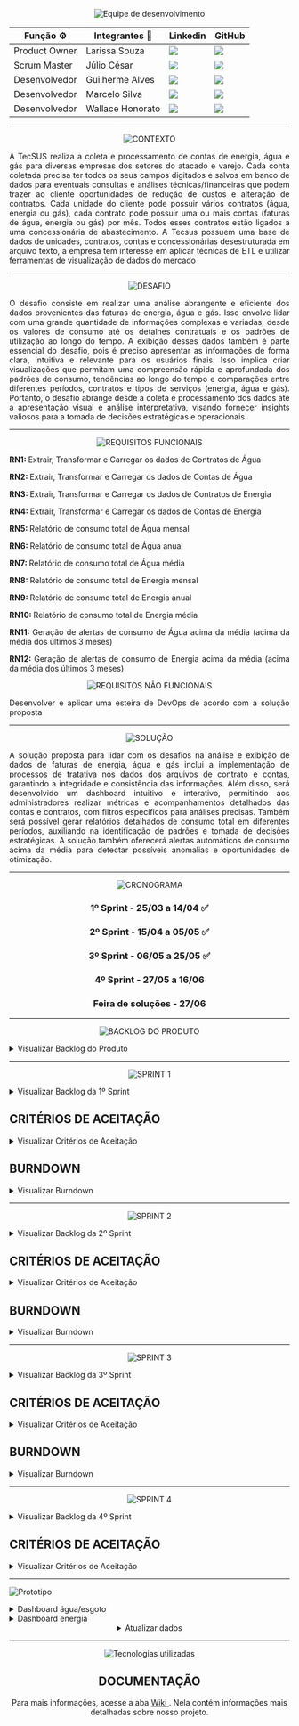 
<div align="center">

![Equipe de desenvolvimento](https://github.com/B1nary-Devs/Tecsus/assets/102266928/07b39874-26ec-473c-92e8-5911c18c51d7)

| Função :gear:| Integrantes :bust_in_silhouette: | Linkedin | GitHub 
| ---   | ---  | ---  | ---    |
| Product Owner |  Larissa Souza| <a href="https://www.linkedin.com/in/larissatsouza/" target="_blank"><img src="https://img.shields.io/badge/-LinkedIn-%230077B5?style=for-the-badge&logo=linkedin&logoColor=white" target="_blank"></a> | <a href="https://github.com/larissasouz" target="_blank"><img src="https://img.shields.io/badge/GitHub-100000?style=for-the-badge&logo=github&logoColor=white"></a>  |
| Scrum Master  |  Júlio César | <a href="https://www.linkedin.com/in/juliocesar2811/" target="_blank"><img src="https://img.shields.io/badge/-LinkedIn-%230077B5?style=for-the-badge&logo=linkedin&logoColor=white" target="_blank"></a> | <a href="https://github.com/juliocesar1316" target="_blank"><img src="https://img.shields.io/badge/GitHub-100000?style=for-the-badge&logo=github&logoColor=white"></a> |
| Desenvolvedor| Guilherme Alves| <a href="https://www.linkedin.com/in/guilhermealvesnas/" target="_blank"><img src="https://img.shields.io/badge/-LinkedIn-%230077B5?style=for-the-badge&logo=linkedin&logoColor=white" target="_blank"></a> | <a href="https://github.com/GuiAlvesdev" target="_blank"><img src="https://img.shields.io/badge/GitHub-100000?style=for-the-badge&logo=github&logoColor=white"></a>  |
| Desenvolvedor| Marcelo Silva| <a href="https://www.linkedin.com/in/marcelo-silva7" target="_blank"><img src="https://img.shields.io/badge/-LinkedIn-%230077B5?style=for-the-badge&logo=linkedin&logoColor=white" target="_blank"></a> | <a href="https://github.com/marcelosilva7" target="_blank"><img src="https://img.shields.io/badge/GitHub-100000?style=for-the-badge&logo=github&logoColor=white"></a>  |
| Desenvolvedor |  Wallace Honorato| <a href="https://www.linkedin.com/in/wallace-honorato-b15a3b1a2/" target="_blank"><img src="https://img.shields.io/badge/-LinkedIn-%230077B5?style=for-the-badge&logo=linkedin&logoColor=white" target="_blank"></a> | <a href="https://github.com/WallaceHS20" target="_blank"><img src="https://img.shields.io/badge/GitHub-100000?style=for-the-badge&logo=github&logoColor=white"></a>  |

-----

![CONTEXTO](https://github.com/B1nary-Devs/Tecsus/assets/102266928/ec479e7b-5587-44d1-b7ff-fa9aeecaf3e4)

<div align="justify">
  
A TecSUS realiza a coleta e processamento de contas de energia, água e gás para diversas empresas dos setores do atacado e varejo. Cada conta coletada precisa ter todos os seus campos digitados e salvos em banco de dados para eventuais consultas e análises técnicas/financeiras que podem trazer ao cliente oportunidades de redução de custos e alteração de contratos.
Cada unidade do cliente pode possuir vários contratos (água, energia ou gás), cada contrato pode possuir uma ou mais contas (faturas de água, energia ou gás) por mês. Todos esses contratos estão ligados a uma concessionária de abastecimento. A Tecsus possuem uma base de dados de unidades, contratos, contas e concessionárias desestruturada em arquivo texto, a empresa tem interesse em aplicar técnicas de ETL e utilizar ferramentas de visualização de dados do mercado

</div>

-----

![DESAFIO](https://github.com/B1nary-Devs/Tecsus/assets/102266928/153da98a-6c9e-42cb-9662-11bc4dd22d88)

<div align="justify">

O desafio consiste em realizar uma análise abrangente e eficiente dos dados provenientes das faturas de energia, água e gás. Isso envolve lidar com uma grande quantidade de informações complexas e variadas, desde os valores de consumo até os detalhes contratuais e os padrões de utilização ao longo do tempo.
A exibição desses dados também é parte essencial do desafio, pois é preciso apresentar as informações de forma clara, intuitiva e relevante para os usuários finais. Isso implica criar visualizações que permitam uma compreensão rápida e aprofundada dos padrões de consumo, tendências ao longo do tempo e comparações entre diferentes períodos, contratos e tipos de serviços (energia, água e gás).
Portanto, o desafio abrange desde a coleta e processamento dos dados até a apresentação visual e análise interpretativa, visando fornecer insights valiosos para a tomada de decisões estratégicas e operacionais.

</div>

-----

![REQUISITOS FUNCIONAIS](https://github.com/B1nary-Devs/Tecsus/assets/102266928/d414cc02-a71f-4eb3-b949-4a14fece3bb2)

<div align="justify">
   
<b> RN1: </b> Extrair, Transformar e Carregar os dados de Contratos de Água
   
<b> RN2: </b> Extrair, Transformar e Carregar os dados de Contas de Água
   
<b> RN3: </b> Extrair, Transformar e Carregar os dados de Contratos de Energia
   
<b> RN4: </b>  Extrair, Transformar e Carregar os dados de Contas de Energia

<b> RN5: </b>  Relatório de consumo total de Água mensal
  
<b> RN6: </b> Relatório de consumo total de Água anual
   
<b> RN7: </b>  Relatório de consumo total de Água média

<b> RN8: </b>  Relatório de consumo total de Energia mensal

<b> RN9: </b>  Relatório de consumo total de Energia anual

<b> RN10: </b> Relatório de consumo total de Energia média

<b> RN11: </b>  Geração de alertas de consumo de Água acima da média (acima da média dos últimos 3 meses)

<b> RN12: </b> Geração de alertas de consumo de Energia acima da média (acima da média dos últimos 3 meses)

</div>

![REQUISITOS NÃO FUNCIONAIS](https://github.com/B1nary-Devs/Tecsus/assets/102266928/77d15268-097c-40d9-8eb5-5221ff5e53da)

<div align="justify">

Desenvolver e aplicar uma esteira de DevOps de acordo com a solução proposta

</div>


-----

![SOLUÇÃO](https://github.com/B1nary-Devs/Tecsus/assets/102266928/c27e0237-aaff-49df-84eb-263f5dde7d04)

<div align="justify">

A solução proposta para lidar com os desafios na análise e exibição de dados de faturas de energia, água e gás inclui a implementação de processos de tratativa nos dados dos arquivos de contrato e contas, garantindo a integridade e consistência das informações. Além disso, será desenvolvido um dashboard intuitivo e interativo, permitindo aos administradores realizar métricas e acompanhamentos detalhados das contas e contratos, com filtros específicos para análises precisas. Também será possível gerar relatórios detalhados de consumo total em diferentes períodos, auxiliando na identificação de padrões e tomada de decisões estratégicas. A solução também oferecerá alertas automáticos de consumo acima da média para detectar possíveis anomalias e oportunidades de otimização.

</div>

-----

![CRONOGRAMA](https://github.com/B1nary-Devs/Tecsus/assets/102266928/79168ecd-f690-4a63-ba5e-8f61e8c2e55f)

### 1º Sprint - 25/03 a 14/04 :white_check_mark:
### 2º Sprint - 15/04 a 05/05 :white_check_mark:
### 3º Sprint - 06/05 a 25/05 :white_check_mark:
### 4º Sprint - 27/05 a 16/06
### Feira de soluções - 27/06


------

![BACKLOG DO PRODUTO](https://github.com/B1nary-Devs/Tecsus/assets/102266928/957c45f3-8994-453c-980d-e38bbc5c4d33)

<div align="justify">

<details>

<summary> Visualizar Backlog do Produto </summary>

![backlog do Produto](https://github.com/B1nary-Devs/Tecsus/assets/102266928/8aaabc7a-4510-4e6a-95ba-2826538ccf35)


</details>

</div>

-----

![SPRINT 1](https://github.com/B1nary-Devs/Tecsus/assets/102266928/8fca4d17-1e69-486e-ad1f-fbce9a3176b2)

<div align="justify">

<details>

<summary> Visualizar Backlog da 1º Sprint </summary>

![Backlog da 1 Sprint](https://github.com/B1nary-Devs/Tecsus/assets/102266928/fb3c106a-644e-48d0-a9a9-bfe27734d62e)

</details>


## CRITÉRIOS DE ACEITAÇÃO 

<div align="justify">

<details>

<summary> Visualizar Critérios de Aceitação </summary>

<div align="center">

<img src="https://github.com/B1nary-Devs/Tecsus/assets/102266928/c94638cd-d947-4ddd-bb75-6cf9443c5dfb" width="800" height="500" >

</div>

</details>

</div>


## BURNDOWN

<div align="justify">

<details>

<summary> Visualizar Burndown</summary>

<div align="center">

![Burndown](https://github.com/B1nary-Devs/Tecsus/assets/102266928/d72d457f-1faa-459e-b79e-c491dd4753fa)

</details>

</div>


------

<div align="center">

![SPRINT 2](https://github.com/B1nary-Devs/Tecsus/assets/102266928/c69c93b1-1646-46a9-9291-2ab3b03adbc8)

<div align="justify">

<details>

<summary> Visualizar Backlog da 2º Sprint</summary>

<div align="center">

![Backlog da 2 Sprint](https://github.com/B1nary-Devs/Tecsus/assets/102266928/5a32eb94-e4ef-4970-92d4-8afdda16e149)

</details>

</div>

</div>

## CRITÉRIOS DE ACEITAÇÃO 

<div align="justify">

<details>

<summary> Visualizar Critérios de Aceitação </summary>

<div align="center">

<img src="https://github.com/B1nary-Devs/Tecsus/assets/102266928/141c8430-7b59-4f29-80b6-2d2fdf6e2aca" width="800" height="500">

</div>

</details>

</div>

## BURNDOWN

<div align="justify">

<details>

<summary> Visualizar Burndown</summary>

<div align="center">

![Burndown](https://github.com/B1nary-Devs/Tecsus/assets/102266928/a95230ff-6457-4ba6-8229-1433b923f9c1)

</details>

</div>


----
<div align="center">
  
![SPRINT 3](https://github.com/B1nary-Devs/Tecsus/assets/102266928/36c87e69-6d37-4c2c-928f-84cfbefd377e)

<div align="justify">

<details>

<summary> Visualizar Backlog da 3º Sprint</summary>

<div align="center">

![Backlog da 3 Sprint](https://github.com/B1nary-Devs/Tecsus/assets/102266928/8d234b93-f6fe-4782-8b7c-19f9b84916a1)

</details>

</div>

</div>

## CRITÉRIOS DE ACEITAÇÃO 

<div align="justify">

<details>

<summary> Visualizar Critérios de Aceitação </summary>

<div align="center">

<img src="https://github.com/B1nary-Devs/Tecsus/assets/102266928/7869e4cf-7996-48c9-b3a8-21bc4be34dcf" width="600" height="500">

</div>

</details>

</div>

## BURNDOWN

<details>

<summary> Visualizar Burndown </summary>

<div align="center">
  
![image](https://github.com/B1nary-Devs/Tecsus/assets/102266928/91d4d951-c078-448e-9af6-9a8acf5d12f1)

</div>

</details>

----

<div align="center">

![SPRINT 4](https://github.com/B1nary-Devs/Tecsus/assets/102266928/a3ebf03b-18e7-4259-953c-df8076c5cffb)

<div align="justify">

<details>

<summary> Visualizar Backlog da 4º Sprint</summary>

<div align="center">

![Backlog da 4 Sprint](https://github.com/B1nary-Devs/Tecsus/assets/102266928/236aaf2e-1670-4b92-8931-7cccdd939a0a)

</details>

</div>

</div>

## CRITÉRIOS DE ACEITAÇÃO 

<div align="justify">

<details>

<summary> Visualizar Critérios de Aceitação </summary>

<div align="center">

<img src="https://github.com/B1nary-Devs/Tecsus/assets/102266928/95bc61bd-237f-4f1d-af58-9a71371600d9" width="800" height="300">

</div>

</details>

</div>

----

![Prototipo](https://github.com/B1nary-Devs/Tecsus/assets/102266928/8393ce95-1d60-4211-b4fb-4b21e36951df)

</div>

<div align="justify">

<details>

<summary> Dashboard água/esgoto </summary>

<div align="center">

![Dashboard água/esgoto](https://github.com/B1nary-Devs/Tecsus/assets/102266928/5cd05c92-733b-44af-8177-b2c8f2c9b37e)

</div>

</details>

<details>

<summary> Dashboard energia </summary>

<div align="center">

![Dashboard energia](https://github.com/B1nary-Devs/Tecsus/assets/102266928/0f2f357e-5f72-4788-a5c8-df1af7739c8a)

</details>

</div>

<details>

<summary> Atualizar dados </summary>

<div align="center">
  
![Atualizar dados](https://github.com/B1nary-Devs/Tecsus/assets/102266928/00eef2ba-146a-48f0-9a4d-bde3cbcf5896)
  
</details>

</div>

----

<div align="center">


![Tecnologias utilizadas](https://github.com/B1nary-Devs/Tecsus/assets/102266928/48f1ec7c-b457-4892-8171-dff7602e9275)

## DOCUMENTAÇÃO

Para mais informações, acesse a aba <a href="https://github.com/B1nary-Devs/Tecsus/wiki" target="_blank"> Wiki </a>. Nela contém informações mais detalhadas sobre nosso projeto. 



